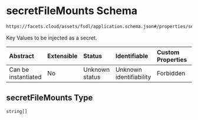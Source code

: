 # secretFileMounts Schema

```txt
https://facets.cloud/assets/fsdl/application.schema.json#/properties/secretFileMounts
```

Key Values to be injected as a secret.

| Abstract            | Extensible | Status         | Identifiable            | Custom Properties | Additional Properties | Access Restrictions | Defined In                                                                        |
| :------------------ | :--------- | :------------- | :---------------------- | :---------------- | :-------------------- | :------------------ | :-------------------------------------------------------------------------------- |
| Can be instantiated | No         | Unknown status | Unknown identifiability | Forbidden         | Allowed               | none                | [application.schema.json*](../out/application.schema.json "open original schema") |

## secretFileMounts Type

`string[]`
